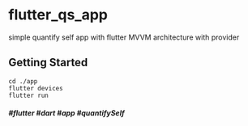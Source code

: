 # flutter_qs_app

simple quantify self app with flutter
MVVM architecture with provider

## Getting Started

```
cd ./app
flutter devices
flutter run
```

##### #flutter #dart #app #quantifySelf
